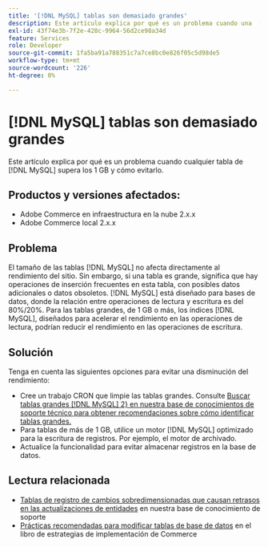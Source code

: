 ```yaml
---
title: '[!DNL MySQL] tablas son demasiado grandes'
description: Este artículo explica por qué es un problema cuando una  [!DNL MySQL] tabla supera los 1 GB y cómo evitarlo.
exl-id: 43f74e3b-7f2e-428c-9964-56d2ce98a34d
feature: Services
role: Developer
source-git-commit: 1fa5ba91a788351c7a7ce8bc0e826f05c5d98de5
workflow-type: tm+mt
source-wordcount: '226'
ht-degree: 0%

---
```


# [!DNL MySQL] tablas son demasiado grandes

Este artículo explica por qué es un problema cuando cualquier tabla de [!DNL MySQL] supera los 1 GB y cómo evitarlo.

## Productos y versiones afectados:

* Adobe Commerce en infraestructura en la nube 2.x.x
* Adobe Commerce local 2.x.x

## Problema

El tamaño de las tablas [!DNL MySQL] no afecta directamente al rendimiento del sitio. Sin embargo, si una tabla es grande, significa que hay operaciones de inserción frecuentes en esta tabla, con posibles datos adicionales o datos obsoletos. [!DNL MySQL] está diseñado para bases de datos, donde la relación entre operaciones de lectura y escritura es del 80%/20%.  Para las tablas grandes, de 1 GB o más, los índices [!DNL MySQL], diseñados para acelerar el rendimiento en las operaciones de lectura, podrían reducir el rendimiento en las operaciones de escritura.

## Solución

Tenga en cuenta las siguientes opciones para evitar una disminución del rendimiento:

* Cree un trabajo CRON que limpie las tablas grandes. Consulte [Buscar tablas grandes [!DNL MySQL] 2&rbrace; en nuestra base de conocimientos de soporte técnico para obtener recomendaciones sobre cómo identificar tablas grandes.](/help/how-to/general/find-large-mysql-tables.md)
* Para tablas de más de 1 GB, utilice un motor [!DNL MySQL] optimizado para la escritura de registros. Por ejemplo, el motor de archivado.
* Actualice la funcionalidad para evitar almacenar registros en la base de datos.

## Lectura relacionada

* [Tablas de registro de cambios sobredimensionadas que causan retrasos en las actualizaciones de entidades](https://experienceleague.adobe.com/es/docs/commerce-knowledge-base/kb/troubleshooting/database/changes-in-the-database-are-not-reflected-on-the-storefront) en nuestra base de conocimiento de soporte
* [Prácticas recomendadas para modificar tablas de base de datos](https://experienceleague.adobe.com/es/docs/commerce-operations/implementation-playbook/best-practices/development/modifying-core-and-third-party-tables#why-adobe-recommends-avoiding-modifications) en el libro de estrategias de implementación de Commerce
